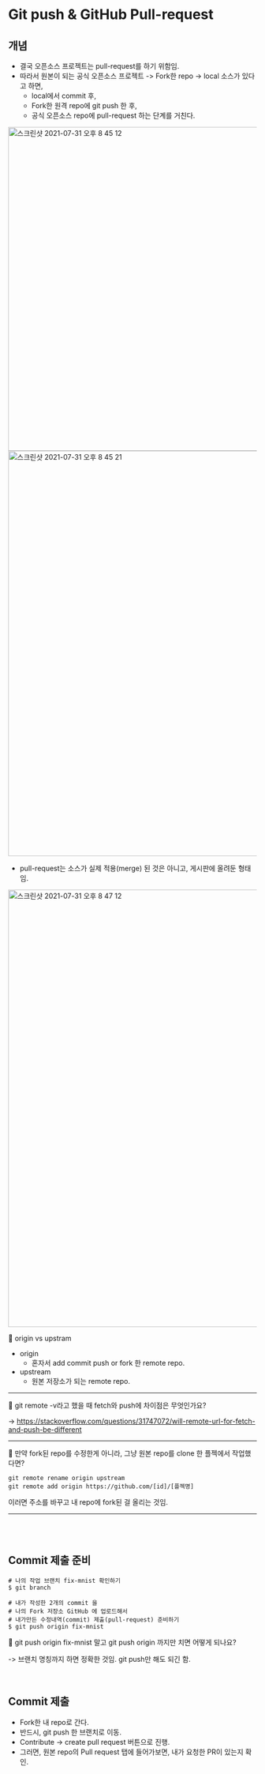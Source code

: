# Git push & GitHub Pull-request

## 개념

- 결국 오픈소스 프로젝트는 pull-request를 하기 위함임.
- 따라서 원본이 되는 공식 오픈소스 프로젝트 -> Fork한 repo -> local 소스가 있다고 하면,
  - local에서 commit 후,
  - Fork한 원격 repo에 git push 한 후,
  - 공식 오픈소스 repo에 pull-request 하는 단계를 거친다.

<img width="656" alt="스크린샷 2021-07-31 오후 8 45 12" src="https://user-images.githubusercontent.com/59427983/127738890-8973be1c-60a7-4961-8146-a111a7ff50df.png">

<img width="821" alt="스크린샷 2021-07-31 오후 8 45 21" src="https://user-images.githubusercontent.com/59427983/127738893-5aa46ed7-1f58-4334-8b20-3abf07b09797.png">

- pull-request는 소스가 실제 적용(merge) 된 것은 아니고, 게시판에 올려둔 형태임.

<img width="886" alt="스크린샷 2021-07-31 오후 8 47 12" src="https://user-images.githubusercontent.com/59427983/127738921-7f20abed-1cb8-4820-b053-b8afdbc91c23.png">

📌 origin vs upstram

- origin
  - 혼자서 add commit push or fork 한 remote repo.
- upstream
  - 원본 저장소가 되는 remote repo.

---

📌 git remote -v라고 했을 때 fetch와 push에 차이점은 무엇인가요?

-> https://stackoverflow.com/questions/31747072/will-remote-url-for-fetch-and-push-be-different

---

📌 만약 fork된 repo를 수정한게 아니라, 그냥 원본 repo를 clone 한 플젝에서 작업했다면?

```shell
git remote rename origin upstream
git remote add origin https://github.com/[id]/[플젝명]
```

이러면 주소를 바꾸고 내 repo에 fork된 걸 올리는 것임.

---

<br/>

<br/>

## Commit 제출 준비

```shell
# 나의 작업 브랜치 fix-mnist 확인하기
$ git branch

# 내가 작성한 2개의 commit 을
# 나의 Fork 저장소 GitHub 에 업로드해서 
# 내가만든 수정내역(commit) 제출(pull-request) 준비하기  
$ git push origin fix-mnist
```

📌 git push origin fix-mnist 말고 git push origin 까지만 치면 어떻게 되나요?

-> 브랜치 명칭까지 하면 정확한 것임. git push만 해도 되긴 함.

<br/>

## Commit 제출

- Fork한 내 repo로 간다.
- 반드시, git push 한 브랜치로 이동.
- Contribute -> create pull request 버튼으로 진행.
- 그러면, 원본 repo의 Pull request 탭에 들어가보면, 내가 요청한 PR이 있는지 확인.